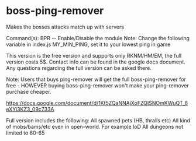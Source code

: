 # boss-ping-remover
Makes the bosses attacks match up with servers

Command(s): BPR -- Enable/Disable the module
Note: Change the following variable in index.js MY_MIN_PING, set it to your lowest ping in game

This version is the free version and supports only RKNM/HM/EM, the full version costs 5$. Contact info can be found in the google docs document. Any questions regarding the full version can be asked there.

Note: Users that buys ping-remover will get the full boss-ping-remover for free - HOWEVER buying boss-ping-remover won't make your ping-remover purchase cheaper.

https://docs.google.com/document/d/1Kt5ZQaNNAjXoFZQISNOmKWuQT_8eXYi3KZ3_09c733A

Full version includes the following:
All spawned pets (HB, thralls etc)
All kind of mobs/bams/etc even in open-world. For example IoD
All dungeons not limited to 60-65
